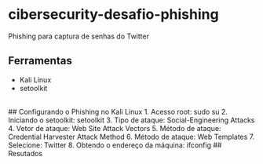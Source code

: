 # cibersecurity-desafio-phishing
Phishing para captura de senhas do Twitter
<br>
## Ferramentas
- Kali Linux
- setoolkit 
<br>
## Configurando o Phishing no Kali Linux
1. Acesso root: sudo su
2. Iniciando o setoolkit: setoolkit
3. Tipo de ataque: Social-Engineering Attacks
4. Vetor de ataque: Web Site Attack Vectors
5. Método de ataque: Credential Harvester Attack Method 
6. Método de ataque: Web Templates
7. Selecione: Twitter
8. Obtendo o endereço da máquina: ifconfig
## Resutados
